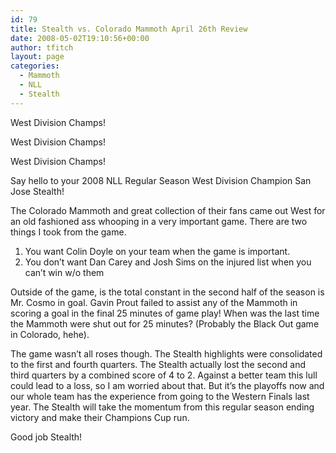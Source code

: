 ```yaml
---
id: 79
title: Stealth vs. Colorado Mammoth April 26th Review
date: 2008-05-02T19:10:56+00:00
author: tfitch
layout: page
categories:
  - Mammoth
  - NLL
  - Stealth
---
```

West Division Champs!

West Division Champs!

West Division Champs!

Say hello to your 2008 NLL Regular Season West Division Champion San Jose Stealth!

The Colorado Mammoth and great collection of their fans came out West for an old fashioned ass whooping in a very important game. There are two things I took from the game.

  1. You want Colin Doyle on your team when the game is important.
  2. You don&#8217;t want Dan Carey and Josh Sims on the injured list when you can&#8217;t win w/o them

Outside of the game, is the total constant in the second half of the season is Mr. Cosmo in goal. Gavin Prout failed to assist any of the Mammoth in scoring a goal in the final 25 minutes of game play! When was the last time the Mammoth were shut out for 25 minutes? (Probably the Black Out game in Colorado, hehe).

The game wasn&#8217;t all roses though. The Stealth highlights were consolidated to the first and fourth quarters. The Stealth actually lost the second and third quarters by a combined score of 4 to 2. Against a better team this lull could lead to a loss, so I am worried about that. But it&#8217;s the playoffs now and our whole team has the experience from going to the Western Finals last year. The Stealth will take the momentum from this regular season ending victory and make their Champions Cup run.

Good job Stealth!

